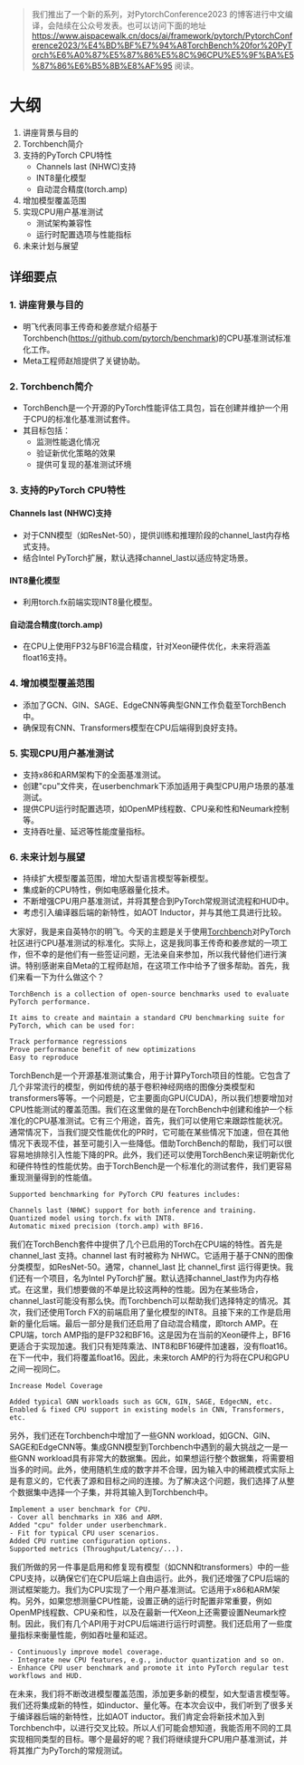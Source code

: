 > 我们推出了一个新的系列，对PytorchConference2023 的博客进行中文编译，会陆续在公众号发表。也可以访问下面的地址 https://www.aispacewalk.cn/docs/ai/framework/pytorch/PytorchConference2023/%E4%BD%BF%E7%94%A8TorchBench%20for%20PyTorch%E6%A0%87%E5%87%86%E5%8C%96CPU%E5%9F%BA%E5%87%86%E6%B5%8B%E8%AF%95 阅读。

# 大纲

1. 讲座背景与目的
2. Torchbench简介
3. 支持的PyTorch CPU特性
   - Channels last (NHWC)支持
   - INT8量化模型
   - 自动混合精度(torch.amp)
4. 增加模型覆盖范围
5. 实现CPU用户基准测试
   - 测试架构兼容性
   - 运行时配置选项与性能指标
6. 未来计划与展望

## 详细要点

### 1. 讲座背景与目的

- 明飞代表同事王传奇和姜彦斌介绍基于 Torchbench(https://github.com/pytorch/benchmark)的CPU基准测试标准化工作。
- Meta工程师赵旭提供了关键协助。

### 2. Torchbench简介

- TorchBench是一个开源的PyTorch性能评估工具包，旨在创建并维护一个用于CPU的标准化基准测试套件。
- 其目标包括：
  - 监测性能退化情况
  - 验证新优化策略的效果
  - 提供可复现的基准测试环境

### 3. 支持的PyTorch CPU特性

#### Channels last (NHWC)支持
- 对于CNN模型（如ResNet-50），提供训练和推理阶段的channel_last内存格式支持。
- 结合Intel PyTorch扩展，默认选择channel_last以适应特定场景。

#### INT8量化模型
- 利用torch.fx前端实现INT8量化模型。

#### 自动混合精度(torch.amp)
- 在CPU上使用FP32与BF16混合精度，针对Xeon硬件优化，未来将涵盖float16支持。

### 4. 增加模型覆盖范围

- 添加了GCN、GIN、SAGE、EdgeCNN等典型GNN工作负载至TorchBench中。
- 确保现有CNN、Transformers模型在CPU后端得到良好支持。

### 5. 实现CPU用户基准测试

- 支持x86和ARM架构下的全面基准测试。
- 创建"cpu"文件夹，在userbenchmark下添加适用于典型CPU用户场景的基准测试。
- 提供CPU运行时配置选项，如OpenMP线程数、CPU亲和性和Neumark控制等。
- 支持吞吐量、延迟等性能度量指标。

### 6. 未来计划与展望

- 持续扩大模型覆盖范围，增加大型语言模型等新模型。
- 集成新的CPU特性，例如电感器量化技术。
- 不断增强CPU用户基准测试，并将其整合到PyTorch常规测试流程和HUD中。
- 考虑引入编译器后端的新特性，如AOT Inductor，并与其他工具进行比较。

大家好，我是来自英特尔的明飞。今天的主题是关于使用[Torchbench](https://github.com/pytorch/benchmark)对PyTorch社区进行CPU基准测试的标准化。实际上，这是我同事王传奇和姜彦斌的一项工作，但不幸的是他们有一些签证问题，无法亲自来参加，所以我代替他们进行演讲。特别感谢来自Meta的工程师赵旭，在这项工作中给予了很多帮助。首先，我们来看一下为什么做这个？

```
TorchBench is a collection of open-source benchmarks used to evaluate PyTorch performance. 

It aims to create and maintain a standard CPU benchmarking suite for PyTorch, which can be used for:

Track performance regressions
Prove performance benefit of new optimizations
Easy to reproduce
```


TorchBench是一个开源基准测试集合，用于计算PyTorch项目的性能。它包含了几个非常流行的模型，例如传统的基于卷积神经网络的图像分类模型和transformers等等。一个问题是，它主要面向GPU(CUDA)，所以我们想要增加对CPU性能测试的覆盖范围。我们在这里做的是在TorchBench中创建和维护一个标准化的CPU基准测试。它有三个用途，首先，我们可以使用它来跟踪性能状况。通常情况下，当我们提交性能优化的PR时，它可能在某些情况下加速，但在其他情况下表现不佳，甚至可能引入一些降低。借助TorchBench的帮助，我们可以很容易地排除引入性能下降的PR。此外，我们还可以使用TorchBench来证明新优化和硬件特性的性能优势。由于TorchBench是一个标准化的测试套件，我们更容易重现测量得到的性能值。

```
Supported benchmarking for PyTorch CPU features includes:

Channels last (NHWC) support for both inference and training.
Quantized model using torch.fx with INT8.
Automatic mixed precision (torch.amp) with BF16.
```
我们在TorchBench套件中提供了几个已启用的Torch在CPU端的特性。首先是 channel_last 支持。channel last 有时被称为 NHWC。它适用于基于CNN的图像分类模型，如ResNet-50。通常，channel_last 比 channel_first 运行得更快。我们还有一个项目，名为Intel PyTorch扩展。默认选择channel_last作为内存格式。在这里，我们想要做的不单是比较这两种的性能。因为在某些场合，channel_last可能没有那么快。而Torchbench可以帮助我们选择特定的情况。其次，我们还使用Torch FX的前端启用了量化模型的INT8。且接下来的工作是启用新的量化后端。最后一部分是我们还启用了自动混合精度，即torch AMP。在CPU端，torch AMP指的是FP32和BF16。这是因为在当前的Xeon硬件上，BF16更适合于实现加速。我们只有矩阵乘法、INT8和BF16硬件加速器，没有float16。在下一代中，我们将覆盖float16。因此，未来torch AMP的行为将在CPU和GPU之间一视同仁。

```
Increase Model Coverage

Added typical GNN workloads such as GCN, GIN, SAGE, EdgecNN, etc.
Enabled & fixed CPU support in existing models in CNN, Transformers, etc.
```
另外，我们还在Torchbench中增加了一些GNN workload，如GCN、GIN、SAGE和EdgeCNN等。集成GNN模型到Torchbench中遇到的最大挑战之一是一些GNN workload具有非常大的数据集。因此，如果想运行整个数据集，将需要相当多的时间。此外，使用随机生成的数字并不合理，因为输入中的稀疏模式实际上是有意义的，它代表了源和目标之间的连接。为了解决这个问题，我们选择了从整个数据集中选择一个子集，并将其输入到Torchbench中。
```
Implement a user benchmark for CPU.
- Cover all benchmarks in X86 and ARM.
Added "cpu" folder under userbenchmark.
- Fit for typical CPU user scenarios.
Added CPU runtime configuration options.
Supported metrics (Throughput/Latency/...).
```

我们所做的另一件事是启用和修复现有模型（如CNN和transformers）中的一些CPU支持，以确保它们在CPU后端上自由运行。此外，我们还增强了CPU后端的测试框架能力。我们为CPU实现了一个用户基准测试。它适用于x86和ARM架构。另外，如果您想测量CPU性能，设置正确的运行时配置非常重要，例如OpenMP线程数、CPU亲和性，以及在最新一代Xeon上还需要设置Neumark控制。因此，我们有几个API用于对CPU后端进行运行时调整。我们还启用了一些度量指标来衡量性能，例如吞吐量和延迟。

```
- Continuously improve model coverage.
- Integrate new CPU features, e.g., inductor quantization and so on.
- Enhance CPU user benchmark and promote it into PyTorch regular test workflows and HUD.
```

在未来，我们将不断改进模型覆盖范围，添加更多新的模型，如大型语言模型等。我们还将集成新的特性，如inductor、量化等。在本次会议中，我们听到了很多关于编译器后端的新特性，比如AOT inductor。我们肯定会将新技术加入到Torchbench中，以进行交叉比较。所以人们可能会想知道，我能否用不同的工具实现相同类型的目标。哪个是最好的呢？我们将继续提升CPU用户基准测试，并将其推广为PyTorch的常规测试。

